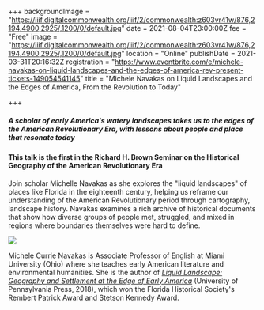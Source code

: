 +++
backgroundImage = "https://iiif.digitalcommonwealth.org/iiif/2/commonwealth:z603vr41w/876,2194,4900,2925/,1200/0/default.jpg"
date = 2021-08-04T23:00:00Z
fee = "Free"
image = "https://iiif.digitalcommonwealth.org/iiif/2/commonwealth:z603vr41w/876,2194,4900,2925/,1200/0/default.jpg"
location = "Online"
publishDate = 2021-03-31T20:16:32Z
registration = "https://www.eventbrite.com/e/michele-navakas-on-liquid-landscapes-and-the-edges-of-america-rev-present-tickets-149054541145"
title = "Michele Navakas on Liquid Landscapes and the Edges of America, From the Revolution to Today"

+++
##### A scholar of early America's watery landscapes takes us to the edges of the American Revolutionary Era, with lessons about people and place that resonate today

#### This talk is the first in the Richard H. Brown Seminar on the Historical Geography of the American Revolutionary Era

Join scholar Michelle Navakas as she explores the "liquid landscapes" of places like Florida in the eighteenth century, helping us reframe our understanding of the American Revolutionary period through cartography, landscape history. Navakas examines a rich archive of historical documents that show how diverse groups of people met, struggled, and mixed in regions where boundaries themselves were hard to define.

![](/uploads/2021-03-31/navakas_headshot.jpeg)

Michele Currie Navakas is Associate Professor of English at Miami University (Ohio) where she teaches early American literature and environmental humanities. She is the author of [_Liquid Landscape: Geography and Settlement at the Edge of Early America_](https://www.upenn.edu/pennpress/book/15716.html) (University of Pennsylvania Press, 2018), which won the Florida Historical Society's Rembert Patrick Award and Stetson Kennedy Award.